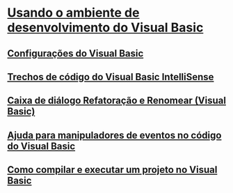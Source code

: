 # [Usando o ambiente de desenvolvimento do Visual Basic](using-the-visual-basic-development-environment.md)
## [Configurações do Visual Basic](settings.md)
## [Trechos de código do Visual Basic IntelliSense](intellisense-code-snippets.md)
## [Caixa de diálogo Refatoração e Renomear (Visual Basic)](refactoring-and-rename-dialog-box.md)
## [Ajuda para manipuladores de eventos no código do Visual Basic](help-for-event-handlers.md)
## [Como compilar e executar um projeto no Visual Basic](how-to-compile-and-run-a-project.md)
